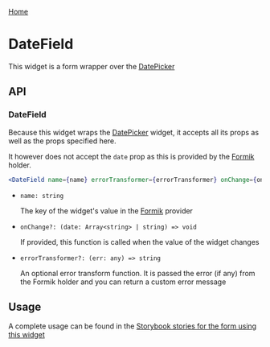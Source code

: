 [Home](../README.md)

# DateField

This widget is a form wrapper over the [DatePicker](date-picker.md)

## API

### DateField

Because this widget wraps the [DatePicker](date-picker.md) widget, it accepts all its props as well
as the props specified here.

It however does not accept the `date` prop as this is provided by the 
[Formik](https://jaredpalmer.com/formik/) holder.

```jsx
<DateField name={name} errorTransformer={errorTransformer} onChange={onChange} />
```

-   `name: string`

    The key of the widget's value in the [Formik](https://jaredpalmer.com/formik/) provider
    
-   `onChange?: (date: Array<string> | string) => void`

    If provided, this function is called when the value of the widget changes

-   `errorTransformer?: (err: any) => string`

    An optional error transform function. It is passed the error (if any) from the Formik holder 
    and you can return a custom error message

## Usage

A complete usage can be found in the [Storybook stories for the form using this widget](../src/form/index.stories.tsx)
